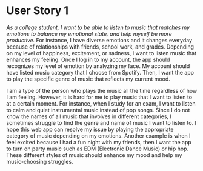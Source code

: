 # User Story 1

*As a college student, I want to be able to listen to music that matches my emotions to balance my emotional state, and help myself be more productive.*
For instance, I have diverse emotions and it changes everyday because of relationships with friends, school work, and grades. Depending on my level of happiness, excitement, or sadness, I want to listen music that enhances my feeling. Once I log in to my account, the app should recognizes my level of emotion by analyzing my face. My account should have listed music category that I choose from Spotify. Then, I want the app to play the specific genre of music that reflects my current mood. 
 
I am a type of the person who plays the music all the time regardless of how I am feeling. However, it is hard for me to play music that I want to listen to at a certain moment. For instance, when I study for an exam, I want to listen to calm and quiet instrumental music instead of pop songs. Since I do not know the names of all music that involves in different categories, I sometimes struggle to find the genre and name of music I want to listen to. I hope this web app can resolve my issue by playing the appropriate category of music depending on my emotions. Another example is when I feel excited because I had a fun night with my friends, then I want the app to turn on party music such as EDM (Electronic Dance Music) or hip hop. These different styles of music should enhance my mood and help my music-choosing struggles. 

